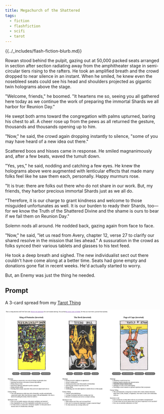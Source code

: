 ```yaml
---
title: Megachurch of the Shattered
tags:
  - fiction
  - flashfiction
  - scifi
  - tarot
---
```


{{../_includes/flash-fiction-blurb.md}}

<!--more-->

Rowan stood behind the pulpit, gazing out at 50,000 packed seats arranged in section after section radiating away from the amphitheater stage in semi-circular tiers rising to the rafters. He took an amplified breath and the crowd dropped to near silence in an instant. When he smiled, he knew even the nosebleed seats could see his head and shoulders projected as gigantic twin holograms above the stage.

"Welcome, friends," he boomed. "It heartens me so, seeing you all gathered here today as we continue the work of preparing the immortal Shards we all harbor for Reunion Day."

He swept both arms toward the congregation with palms upturned, baring his chest to all. A cheer rose up from the pews as all returned the gesture, thousands and thousands opening up to him. 

"Now," he said, the crowd again dropping instantly to silence, "some of you may have heard of a new idea out there." 

Scattered boos and hisses came in response. He smiled magnanimously and, after a few beats, waved the tumult down. 

"Yes, yes," he said, nodding and catching a few eyes. He knew the holograms above were augmented with lenticular effects that made many folks feel like he saw them each, personally. Happy murmurs rose. 

"It is true: there are folks out there who do not share in our work. But, my friends, they harbor precious immortal Shards just as we all do.

"Therefore, it is our charge to grant kindness and welcome to those misguided unfortunates as well. It is our burden to ready their Shards, too—for we know the Truth of the Shattered Divine and the shame is ours to bear if we fail them on Reunion Day."

Solemn nods all around. He nodded back, gazing again from face to face.

"Now," he said, "let us read from Avery, chapter 12, verse 27 to clarify our shared resolve in the mission that lies ahead." A sussuration in the crowd as folks synced their various tablets and glasses to his text feed. 

He took a deep breath and sighed. The new individualist sect out there couldn't have come along at a better time. Seats had gone empty and donations gone flat in recent weeks. He'd actually started to worry. 

But, an Enemy was just the thing he needed. 
## Prompt

A 3-card spread from my [Tarot Thing](https://lmorchard.github.io/tarot-thing/?card=%21King+of+Pentacles&card=%21The+Devil&card=%21Page+of+Cups)

![](20220510142853.png)
